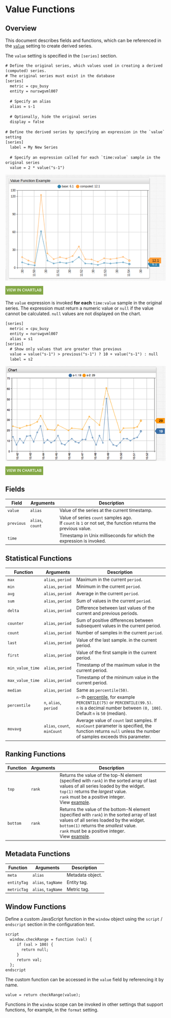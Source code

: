 # Value Functions

## Overview

This document describes fields and functions, which can be referenced in the [`value`](../widgets/shared/README.md#value) setting to create derived series.

The `value` setting is specified in the `[series]` section.

```ls
# Define the original series, which values used in creating a derived (computed) series.
# The original series must exist in the database
[series]
  metric = cpu_busy
  entity = nurswgvml007

  # Specify an alias
  alias = s-1

  # Optionally, hide the original series
  display = false

# Define the derived series by specifying an expression in the `value` setting
[series]
  label = My New Series

  # Specify an expression called for each `time:value` sample in the original series
  value = 2 * value("s-1")
```

![](./images/value-function-1.png)

[![](./images/new-button.png)](https://apps.axibase.com/chartlab/ae6323aa)

The `value` expression is invoked **for each** `time:value` sample in the original series. The expression must return a numeric value or `null` if the value cannot be calculated. `null` values are not displayed on the chart.

```ls
[series]
  metric = cpu_busy
  entity = nurswgvml007
  alias = s1
[series]
  # Show only values that are greater than previous
  value = value("s-1") > previous("s-1") ? 10 + value("s-1") : null
  label = s2
```

![](./images/value-function-2.png)

[![](./images/new-button.png)](https://apps.axibase.com/chartlab/ae6323aa/2/)

## Fields

| Field | Arguments | Description |
|----------|-----------|-------------|
| `value` | `alias` | Value of the series at the current timestamp. |
| `previous` | `alias`, `count` | Value of series `count` samples ago.<br>If `count` is `1` or not set, the function returns the previous value. |
| `time` |  | Timestamp in Unix milliseconds for which the expression is invoked. |

## Statistical Functions

| Function | Arguments | Description |
|----------|-----------|-------------|
| `max` | `alias`, `period` | Maximum in the current `period`. |
| `min` | `alias`, `period` | Minimum in the current `period`. |
| `avg` | `alias`, `period` | Average in the current `period`. |
| `sum` | `alias`, `period` | Sum of values in the current `period`. |
| `delta` | `alias`, `period` | Difference between last values of the current and previous periods. |
| `counter` | `alias`, `period`  | Sum of positive differences between subsequent values in the current period. |
| `count` | `alias`, `period` | Number of samples in the current `period`. |
| `last` | `alias`, `period` | Value of the last sample. in the current period. |
| `first` | `alias`, `period` | Value of the first sample in the current period. |
| `min_value_time` | `alias`, `period` | Timestamp of the maximum value in the current period. |
| `max_value_time` | `alias`, `period` | Timestamp of the minimum value in the current period. |
| `median` | `alias`, `period` | Same as `percentile(50)`. |
| `percentile` | `n`, `alias`, `period` | `n`-th [percentile](https://axibase.com/docs/atsd/api/data/aggregation.html#percentile), for example `PERCENTILE(75)` or `PERCENTILE(99.5)`.<br>`n` is a decimal number between `(0, 100]`.<br>Default `n` is `50` (median).  |
| `movavg` | `alias`, `count`, `minCount` | Average value of `count` last samples. If `minCount` parameter is specified, the function returns `null` unless the number of samples exceeds this parameter. |

## Ranking Functions

| Function | Arguments | Description |
|----------|-----------|-------------|
| `top` | `rank` | Returns the value of the top-N element (specified with `rank`) in the sorted array of last values of all series loaded by the widget.<br>`top(1)` returns the _largest_ value.<br>`rank` must be a positive integer.<br>View [example](https://apps.axibase.com/chartlab/81443acd). |
| `bottom` | `rank` | Returns the value of the bottom-N element (specified with `rank`) in the sorted array of last values of all series loaded by the widget.<br>`bottom(1)` returns the _smallest_ value.<br>`rank` must be a positive integer.<br>View [example](https://apps.axibase.com/chartlab/81443acd/2/).|

## Metadata Functions

| Function | Arguments | Description |
|----------|-----------|-------------|
| `meta` | `alias` | Metadata object. |
| `entityTag` | `alias`, `tagName` | Entity tag. |
| `metricTag` | `alias`, `tagName` | Metric tag. |

## Window Functions

Define a custom JavaScript function in the `window` object using the `script` / `endscript` section in the configuration text.

```ls
script
  window.checkRange = function (val) {
     if (val > 100) {
       return null;
     }
     return val;
  };
endscript
```

The custom function can be accessed in the `value` field by referencing it by name.

```ls
value = return checkRange(value);
```

Functions in the `window` scope can be invoked in other settings that support functions, for example, in the `format` setting.